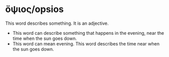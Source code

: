 # ὄψιος/opsios
This word describes something. It is an adjective.
* This word can describe something that happens in the evening, near the time when the sun goes down.
* This word can mean evening. This word describes the time near when the sun goes down.
